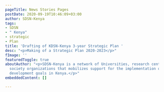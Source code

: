 ```yaml
---
pageTitle: News Stories Pages
postDate: 2020-09-19T10:46:09+03:00
author: SDSN-Kenya
tags:
- SDSN
- " Kenya"
- strategic
- Plan
title: 'Drafting of KDSN-Kenya 3-year Strategic Plan '
desc: "<p>Making of a Strategic Plan 2020-2023</p>"
fImage: ''
featuredToggle: true
aboutAuthor: "<p>SDSN-Kenya is a network of Universities, research centers, Civil
  society organizations that mobilizes support for the implementation of the UN sustainable
  development goals in Kenya.</p>"
embeddedContent: []

---
```

